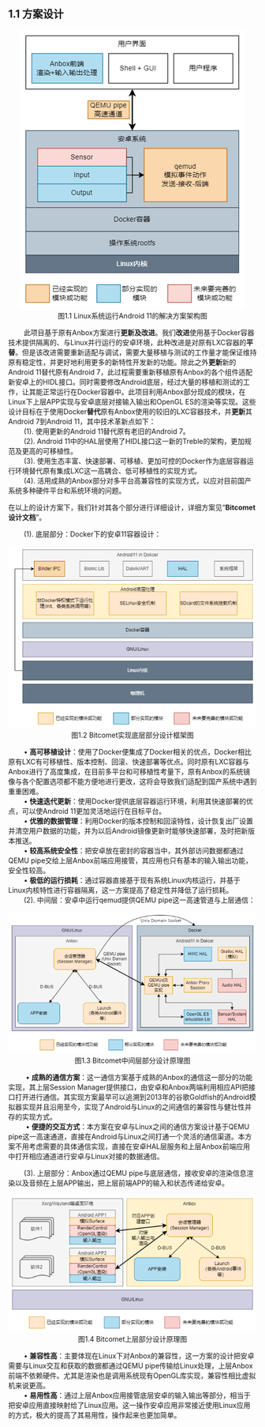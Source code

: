 ## 1.1 方案设计  

<center><img src=images/anbox11.png></center>

<center>图1.1 Linux系统运行Android 11的解决方案架构图</center>

&nbsp;&nbsp;&nbsp;&nbsp;&nbsp;&nbsp;&nbsp;&nbsp;此项目基于原有Anbox方案进行**更新及改进**。我们**改进**使用基于Docker容器技术提供隔离的、与Linux并行运行的安卓环境，此种改进是对原有LXC容器的**平替**。但是该改进需要重新适配与调试，需要大量移植与测试的工作量才能保证维持原有稳定性，并更好地利用更多的新特性开发新的功能。除此之外**更新**新的Android 11替代原有Android 7，此过程需要重新移植原有Anbox的各个组件适配新安卓上的HIDL接口。同时需要修改Android底层，经过大量的移植和测试的工作，让其能正常运行在Docker容器中。此项目利用Anbox部分现成的模块，在Linux下上层APP实现与安卓底层对接输入输出和OpenGL ES的渲染等实现。这些设计目标在于使用Docker**替代**原有Anbox使用的较旧的LXC容器技术，并**更新**其Android 7到Android 11，其中技术革新点如下：  
&nbsp;&nbsp;&nbsp;&nbsp;&nbsp;&nbsp;&nbsp;&nbsp;(1). 使用更新的Android 11替代原有老旧的Android 7。  
&nbsp;&nbsp;&nbsp;&nbsp;&nbsp;&nbsp;&nbsp;&nbsp;(2). Android 11中的HAL层使用了HIDL接口这一新的Treble的架构，更加规范及更高的可移植性。  
&nbsp;&nbsp;&nbsp;&nbsp;&nbsp;&nbsp;&nbsp;&nbsp;(3). 使用生态丰富、快速部署、可移植、更加可控的Docker作为底层容器运行环境替代原有集成LXC这一高耦合、低可移植性的实现方式。  
&nbsp;&nbsp;&nbsp;&nbsp;&nbsp;&nbsp;&nbsp;&nbsp;(4). 活用成熟的Anbox部分对多平台高兼容性的实现方式，以应对目前国产系统多种硬件平台和系统环境的问题。  

在以上的设计方案下，我们针对其各个部分进行详细设计，详细方案见“**Bitcomet设计文档**”。

&nbsp;&nbsp;&nbsp;&nbsp;&nbsp;&nbsp;&nbsp;&nbsp;(1). 底层部分：Docker下的安卓11容器设计：  

<center><img src=images/design/Anbox11_in_Docker.png></center>

<center>图1.2 Bitcomet实现底层部分设计框架图</center>

&nbsp;&nbsp;&nbsp;&nbsp;&nbsp;&nbsp;&nbsp;&nbsp;• **高可移植设计**：使用了Docker便集成了Docker相关的优点，Docker相比原有LXC有可移植性、版本控制、回滚、快速部署等优点。同时原有LXC容器与Anbox进行了高度集成，在目前多平台和可移植性考量下，原有Anbox的系统镜像与各个配置选项都不能方便地进行更改，这将会导致我们适配到国产系统中遇到重重困难。  
&nbsp;&nbsp;&nbsp;&nbsp;&nbsp;&nbsp;&nbsp;&nbsp;• **快速迭代更新**：使用Docker提供底层容器运行环境，利用其快速部署的优点，可以使Android 11更加灵活地运行在目标平台。  
&nbsp;&nbsp;&nbsp;&nbsp;&nbsp;&nbsp;&nbsp;&nbsp;• **优雅的数据管理**：利用Docker的版本控制和回滚特性，设计恢复出厂设置并清空用户数据的功能，并为以后Android镜像更新时能够快速部署，及时把新版本推送。  
&nbsp;&nbsp;&nbsp;&nbsp;&nbsp;&nbsp;&nbsp;&nbsp;• **较高系统安全性**：把安卓放在密封的容器当中，其外部访问数据都通过QEMU pipe交给上层Anbox前端应用接管，其应用也只有基本的输入输出功能，安全性较高。  
&nbsp;&nbsp;&nbsp;&nbsp;&nbsp;&nbsp;&nbsp;&nbsp;• **极低的运行损耗**：通过容器直接基于现有系统Linux内核运行，并基于Linux内核特性进行容器隔离，这一方案提高了稳定性并降低了运行损耗。  
&nbsp;&nbsp;&nbsp;&nbsp;&nbsp;&nbsp;&nbsp;&nbsp;(2). 中间层：安卓中运行qemud提供QEMU pipe这一高速管道与上层通信：  

<center><img src=images/design/Anbox11_IO_Model.png></center>

<center>图1.3 Bitcomet中间层部分设计原理图</center>

&nbsp;&nbsp;&nbsp;&nbsp;&nbsp;&nbsp;&nbsp;&nbsp; • **成熟的通信方案**：这一通信方案基于成熟的Anbox的通信这一部分的功能实现，其上层Session Manager提供接口，由安卓和Anbox两端利用相应API把接口打开进行通信。其实现方案最早可以追溯到2013年的谷歌Goldfish的Android模拟器实现并且沿用至今，实现了Android与Linux的之间通信的兼容性与健壮性并存的实现方式。  
&nbsp;&nbsp;&nbsp;&nbsp;&nbsp;&nbsp;&nbsp;&nbsp; • **便捷的交互方式**：本方案在安卓与Linux之间的通信方案设计基于QEMU pipe这一高速通道，直接在Android与Linux之间打通一个灵活的通信渠道。本方案不用考虑需要的具体通信实现，直接在安卓HAL层服务和上层Anbox前端应用中打开相应通道进行安卓与Linux对接的数据通信。

&nbsp;&nbsp;&nbsp;&nbsp;&nbsp;&nbsp;&nbsp;&nbsp;(3). 上层部分：Anbox通过QEMU pipe与底层通信，接收安卓的渲染信息渲染以及音频在上层APP输出，把上层前端APP的输入和状态传递给安卓。  

<center><img src=images/design/Anbox11_in_Linux.png></center>

<center>图1.4 Bitcomet上层部分设计原理图</center>

&nbsp;&nbsp;&nbsp;&nbsp;&nbsp;&nbsp;&nbsp;&nbsp;• **兼容性高**：主要体现在Linux下对Anbox的兼容性，这一方案的设计把安卓需要与Linux交互和获取的数据都通过QEMU pipe传输给Linux处理，上层Anbox前端不依赖硬件。尤其是渲染也是调用系统现有OpenGL库实现，兼容性相比虚拟机来说更高。  
&nbsp;&nbsp;&nbsp;&nbsp;&nbsp;&nbsp;&nbsp;&nbsp;• **易用性高**：通过上层Anbox应用接管底层安卓的输入输出等部分，相当于把安卓应用直接映射给了Linux应用。这一操作安卓应用非常接近使用Linux应用的方式，极大的提高了其易用性，操作起来也更加简单。  
